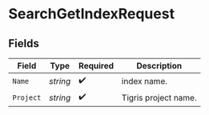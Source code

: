 # SearchGetIndexRequest


## Fields

| Field                | Type                 | Required             | Description          |
| -------------------- | -------------------- | -------------------- | -------------------- |
| `Name`               | *string*             | :heavy_check_mark:   | index name.          |
| `Project`            | *string*             | :heavy_check_mark:   | Tigris project name. |